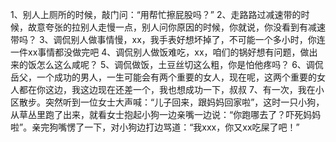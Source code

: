 1、别人上厕所的时候，敲门问：“用帮忙擦屁股吗？”
2、走路路过减速带的时候，故意夸张的拉别人走慢一点，别人问你原因的时候，你就说，你没看到有减速带吗？
3、调侃别人做事情慢，xx，我手表好想坏掉了，不可能一个多小时，你连一件xx事情都没做完吧
4、调侃别人做饭难吃，xx，咱们的锅好想有问题，做出来的饭怎么这么咸呢？
5、调侃做饭，土豆丝切这么粗，你是怕他疼吗？
6、调侃岳父，一个成功的男人，一生可能会有两个重要的女人，现在呢，这两个重要的女人都在你这边，我这边现在还差一个，我也想成功一下，叔叔
7、有一次，我在小区散步。突然听到一位女士大声喊：“儿子回来，跟妈妈回家啦”，这时一只小狗，从草丛里跑了出来，就看女士抱起小狗一边亲嘴一边说：“你跑哪去了？吓死妈妈啦”。亲完狗嘴愣了一下，对小狗边打边骂道：“我xxx，你又xx吃屎了吧！”